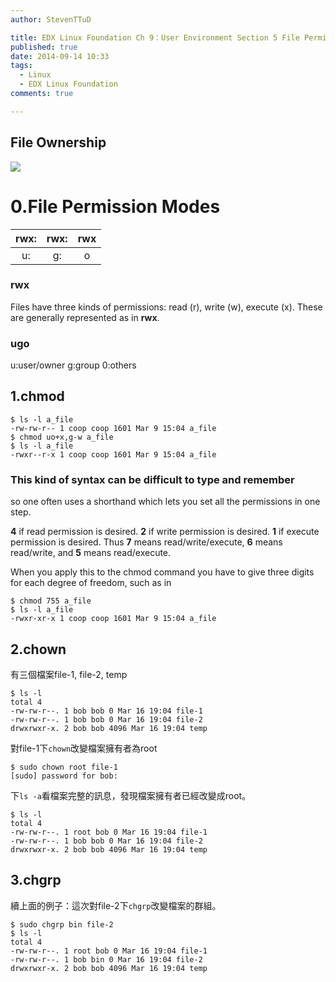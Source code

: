 ```yaml
---
author: StevenTTuD

title: EDX Linux Foundation Ch 9：User Environment Section 5 File Permissions
published: true
date: 2014-09-14 10:33
tags:
  - Linux
  - EDX Linux Foundation
comments: true

---
```

## File Ownership
![](https://lh5.googleusercontent.com/5pM1DTFHc1_5F8GpOpCa5rfG7hBk7xk9JN4uPV9UIxk=w1755-h485-no)
# 0.File Permission Modes

| rwx:| rwx: |  rwx |
| :---: | :-----: | :----: |
| u:  |  g: |  o |


### rwx
 Files have three kinds of permissions: read (r), write (w), execute (x). These are generally represented as in **rwx**.


### ugo
 u:user/owner
 g:group
 0:others

## 1.chmod
```
$ ls -l a_file
-rw-rw-r-- 1 coop coop 1601 Mar 9 15:04 a_file
$ chmod uo+x,g-w a_file
$ ls -l a_file
-rwxr--r-x 1 coop coop 1601 Mar 9 15:04 a_file
```
### This kind of syntax can be difficult to type and remember
so one often uses a shorthand which lets you set all the permissions in one step.

**4** if read permission is desired.
**2** if write permission is desired.
**1** if execute permission is desired.
Thus **7** means read/write/execute, **6** means read/write, and **5** means read/execute.

When you apply this to the chmod command you have to give three digits for each degree of freedom, such as in
```
$ chmod 755 a_file
$ ls -l a_file
-rwxr-xr-x 1 coop coop 1601 Mar 9 15:04 a_file
```

## 2.chown
有三個檔案file-1, file-2, temp
```
$ ls -l
total 4
-rw-rw-r--. 1 bob bob 0 Mar 16 19:04 file-1
-rw-rw-r--. 1 bob bob 0 Mar 16 19:04 file-2
drwxrwxr-x. 2 bob bob 4096 Mar 16 19:04 temp
```
對file-1下```chown```改變檔案擁有者為root
```
$ sudo chown root file-1
[sudo] password for bob:
```
下```ls -a```看檔案完整的訊息，發現檔案擁有者已經改變成root。
```
$ ls -l
total 4
-rw-rw-r--. 1 root bob 0 Mar 16 19:04 file-1
-rw-rw-r--. 1 bob bob 0 Mar 16 19:04 file-2
drwxrwxr-x. 2 bob bob 4096 Mar 16 19:04 temp
```

## 3.chgrp
續上面的例子：這次對file-2下```chgrp```改變檔案的群組。
```
$ sudo chgrp bin file-2
$ ls -l
total 4
-rw-rw-r--. 1 root bob 0 Mar 16 19:04 file-1
-rw-rw-r--. 1 bob bin 0 Mar 16 19:04 file-2
drwxrwxr-x. 2 bob bob 4096 Mar 16 19:04 temp
```